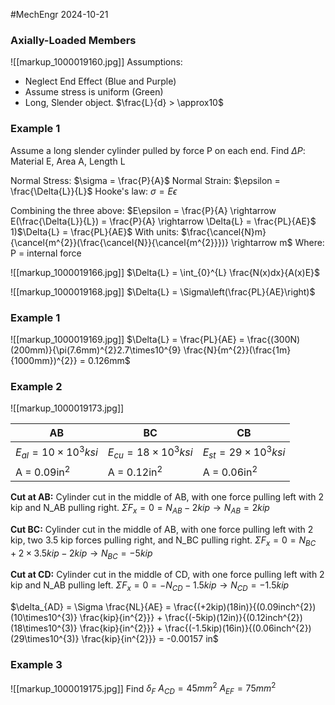 #MechEngr 2024-10-21

### Axially-Loaded Members
![[markup_1000019160.jpg]]
Assumptions:
- Neglect End Effect (Blue and Purple)
- Assume stress is uniform (Green)
- Long, Slender object. $\frac{L}{d} > \approx10$

### Example 1
Assume a long slender cylinder pulled by force P on each end.
Find $\Delta{P}$:
Material E, Area A, Length L

Normal Stress: $\sigma = \frac{P}{A}$
Normal Strain: $\epsilon = \frac{\Delta{L}}{L}$
Hooke's law: $\sigma = E\epsilon$

Combining the three above:
$E\epsilon = \frac{P}{A} \rightarrow E(\frac{\Delta{L}}{L}) = \frac{P}{A} \rightarrow \Delta{L} = \frac{PL}{AE}$
1)$\Delta{L} = \frac{PL}{AE}$
With units: $\frac{\cancel{N}m}{\cancel{m^{2}}(\frac{\cancel{N}}{\cancel{m^{2}}})} \rightarrow m$
Where: P = internal force

![[markup_1000019166.jpg]]
$\Delta{L} = \int_{0}^{L} \frac{N(x)dx}{A(x)E}$

![[markup_1000019168.jpg]]
$\Delta{L} = \Sigma\left(\frac{PL}{AE}\right)$

### Example 1
![[markup_1000019169.jpg]]
$\Delta{L} = \frac{PL}{AE} = \frac{(300N)(200mm)}{\pi(7.6mm)^{2}2.7\times10^{9} \frac{N}{m^{2}}(\frac{1m}{1000mm})^{2}} = 0.126mm$

### Example 2
![[markup_1000019173.jpg]]

| AB                              | BC                              | CB                              |
| ------------------------------- | ------------------------------- | ------------------------------- |
| $E_{al} = 10 \times 10^{3} ksi$ | $E_{cu} = 18 \times 10^{3} ksi$ | $E_{st} = 29 \times 10^{3} ksi$ |
| A = 0.09in$^2$                  | A = 0.12in$^2$                  | A = 0.06in$^2$                  |
**Cut at AB:**
Cylinder cut in the middle of AB, with one force pulling left with 2 kip and N_AB pulling right.
$\Sigma F_{x} = 0 = N_{AB} - 2kip \rightarrow N_{AB} = 2kip$

**Cut BC:**
Cylinder cut in the middle of AB, with one force pulling left with 2 kip, two 3.5 kip forces pulling right, and N_BC pulling right.
$\Sigma F_{x} = 0 = N_{BC} + 2\times3.5kip - 2kip \rightarrow N_{BC} = -5kip$

**Cut at CD:**
Cylinder cut in the middle of CD, with one force pulling left with 2 kip and N_AB pulling left.
$\Sigma F_{x} = 0 = -N_{CD} - 1.5kip \rightarrow N_{CD} = -1.5kip$

$\delta_{AD} = \Sigma \frac{NL}{AE} = \frac{(+2kip)(18in)}{(0.09inch^{2})(10\times10^{3)} \frac{kip}{in^{2}}} + \frac{(-5kip)(12in)}{(0.12inch^{2})(18\times10^{3)} \frac{kip}{in^{2}}} + \frac{(-1.5kip)(16in)}{(0.06inch^{2})(29\times10^{3)} \frac{kip}{in^{2}}} = -0.00157 in$

### Example 3

![[markup_1000019175.jpg]]
Find $\delta_{F}$
$A_{CD} = 45mm^{2}$
$A_{EF} = 75mm^{2}$

